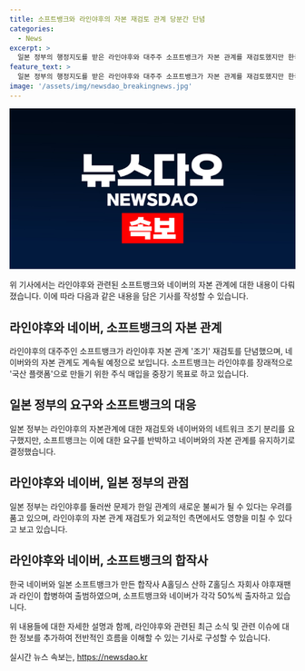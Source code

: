 ```yaml
---
title: 소프트뱅크와 라인야후의 자본 재검토 관계 당분간 단념
categories:
  - News
excerpt: >
  일본 정부의 행정지도를 받은 라인야후와 대주주 소프트뱅크가 자본 관계를 재검토했지만 한국의 여론과 일본 정부의 압력에 휩쓸려 네이버와 50%씩 출자를 계속하기로 결정한 것으로 전해졌다. 이에 따라 네이버와 소프트뱅크는 라인야후의 국산 플랫폼화를 위한 목표를 유지하고 있으며, 관련된 이슈는 한일 관계에도 영향을 미칠 수 있다는 우려가 나온다. A홀딩스는 라인야후에 64.4%를 출자하고 있으며 네이버와 소프트뱅크는 각각 50%씩 출자하고 있다는 사실도 알려졌다.
feature_text: >
  일본 정부의 행정지도를 받은 라인야후와 대주주 소프트뱅크가 자본 관계를 재검토했지만 한국의 여론과 일본 정부의 압력에 휩쓸려 네이버와 50%씩 출자를 계속하기로 결정한 것으로 전해졌다. 이에 따라 네이버와 소프트뱅크는 라인야후의 국산 플랫폼화를 위한 목표를 유지하고 있으며, 관련된 이슈는 한일 관계에도 영향을 미칠 수 있다는 우려가 나온다. A홀딩스는 라인야후에 64.4%를 출자하고 있으며 네이버와 소프트뱅크는 각각 50%씩 출자하고 있다는 사실도 알려졌다.
image: '/assets/img/newsdao_breakingnews.jpg'
---
```


<p><img src="/assets/img/newsdao_breakingnews.jpg" alt="bookingtag 속보" /></p>

<p>위 기사에서는 라인야후와 관련된 소프트뱅크와 네이버의 자본 관계에 대한 내용이 다뤄졌습니다. 이에 따라 다음과 같은 내용을 담은 기사를 작성할 수 있습니다.</p>

<h2 data-ke-size="size26">라인야후와 네이버, 소프트뱅크의 자본 관계</h2>

<p data-ke-size="size16">라인야후의 대주주인 소프트뱅크가 라인야후 자본 관계 '조기' 재검토를 단념했으며, 네이버와의 자본 관계도 계속될 예정으로 보입니다. 소프트뱅크는 라인야후를 장래적으로 '국산 플랫폼'으로 만들기 위한 주식 매입을 중장기 목표로 하고 있습니다.</p>

<h2 data-ke-size="size26">일본 정부의 요구와 소프트뱅크의 대응</h2>

<p data-ke-size="size16">일본 정부는 라인야후의 자본관계에 대한 재검토와 네이버와의 네트워크 조기 분리를 요구했지만, 소프트뱅크는 이에 대한 요구를 반박하고 네이버와의 자본 관계를 유지하기로 결정했습니다.</p>

<h2 data-ke-size="size26">라인야후와 네이버, 일본 정부의 관점</h2>

<p data-ke-size="size16">일본 정부는 라인야후를 둘러싼 문제가 한일 관계의 새로운 불씨가 될 수 있다는 우려를 품고 있으며, 라인야후의 자본 관계 재검토가 외교적인 측면에서도 영향을 미칠 수 있다고 보고 있습니다.</p>

<h2 data-ke-size="size26">라인야후와 네이버, 소프트뱅크의 합작사</h2>

<p data-ke-size="size16">한국 네이버와 일본 소프트뱅크가 만든 합작사 A홀딩스 산하 Z홀딩스 자회사 야후재팬과 라인이 합병하여 출범하였으며, 소프트뱅크와 네이버가 각각 50%씩 출자하고 있습니다.</p>

<p>위 내용들에 대한 자세한 설명과 함께, 라인야후와 관련된 최근 소식 및 관련 이슈에 대한 정보를 추가하여 전반적인 흐름을 이해할 수 있는 기사로 구성할 수 있습니다.</p>
실시간 뉴스 속보는, <a href="https://newsdao.kr" rel="dofollow">https://newsdao.kr</a>



